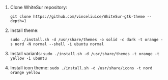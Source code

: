 1. Clone WhiteSur repository:

    `git clone https://github.com/vinceliuice/WhiteSur-gtk-theme --depth=1`

2. Install theme:

    `sudo ./install.sh -d /usr/share/themes -o solid -c dark -t orange -s nord -N normal --shell -i ubuntu normal`

3. Install variants:
	`sudo ./install.sh -d /usr/share/themes -t orange -t yellow -i ubuntu`

4. Install icon theme:
	`sudo ./install.sh -d /usr/share/icons -t nord orange yellow`


